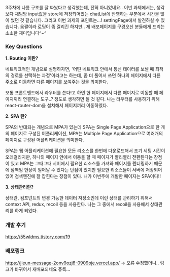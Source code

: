 3주차에 나름 구조를 잘 짜놨다고 생각했는데, 전혀 아니었네요..
이번 과제에서는, 생각보다 채팅방 input값을 store에 저장되어있는 chatList에 반영하는 부분에서 시간을 많이 썼던 것 같습니다.
그리고 이번 과제의 포인트는...! settingPage에서 발견하실 수 있습니다.
움짤이라 로딩이 좀 걸리긴 하지만.. 제 배포페이지를 구경오신 분들에게 드리는 소소한 재미입니다^~^

### Key Questions

**1. Routing 이란?**

네트워크적인 개념으로 설명하자면, '어떤 네트워크 안에서 통신 데이터를 보낼 때 최적의 경로를 선택하는 과정'이라고는 하는데,
좀 더 풀어서 쓰면 하나의 페이지에서 다른 주소로 이동하면 다른 페이지를 보여주는 것을 의미한다.

보통 프론트엔드에서 라우터를 쓴다!고 하면 한 페이지에서 다른 페이지로 이동할 때 페이지끼리 연결하는 도구..? 정도로 생각하면 될 것 같다. 나는 라우터를 사용하기 위해 react-router-dom을 설치해서 페이지끼리 이동하였다.

**2. SPA 란?**

SPA의 반대되는 개념으로 MPA가 있는데 SPA는 Single Page Application으로 한 개의 페이지로 구성된 어플리케이션, MPA는 Multiple Page Application으로 여러개의 페이지로 구성된 어플리케이션을 의미한다.

SPA는 웹 어플리케이션에 필요한 모든 리소스를 한번에 다운로드해서 초기 세팅 시간이 오래걸리지만, 하나의 페이지 안에서 이동을 할 때 페이지가 빨리빨리 전환된다는 장점이 있고 MPA는 그때그때 서버에서 필요한 리소스를 가져와 페이지를 렌더링하기 때문에 깜빡임 현상이 일어날 수 있다는 단점이 있지만 필요한 리소스들이 서버에 저장되어있어 검색엔진에 잘 잡힌다는 장점이 있다. 내가 이번주에 개발한 페이지는 SPA이다!!

**3. 상태관리란?**

상태란, 컴포넌트의 변경 가능한 데이터 저장소인데 이런 상태를 관리하기 위해서 context API, redux, recoil 등을 사용한다. 나는 그 중에서 recoil을 사용해서 상태관리를 하게 되었다.

### 개발 후기

https://55wldms.tistory.com/19

### 배포링크

https://jieun-message-2onv9ozj6-0909oje.vercel.app/
-> 오류 수정했더니.. 링크가 바뀌어서 재배포되네요 쥬륵...
